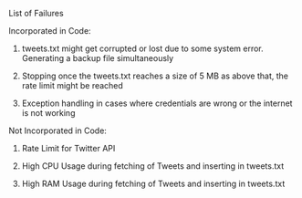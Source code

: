 List of Failures

Incorporated in Code:

1) tweets.txt might get corrupted or lost due to some system error. Generating a backup file simultaneously

2) Stopping once the tweets.txt reaches a size of 5 MB as above that, the rate limit might be reached

3) Exception handling in cases where credentials are wrong or the internet is not working

Not Incorporated in Code:

1) Rate Limit for Twitter API

2) High CPU Usage during fetching of Tweets and inserting in tweets.txt

3) High RAM Usage during fetching of Tweets and inserting in tweets.txt
